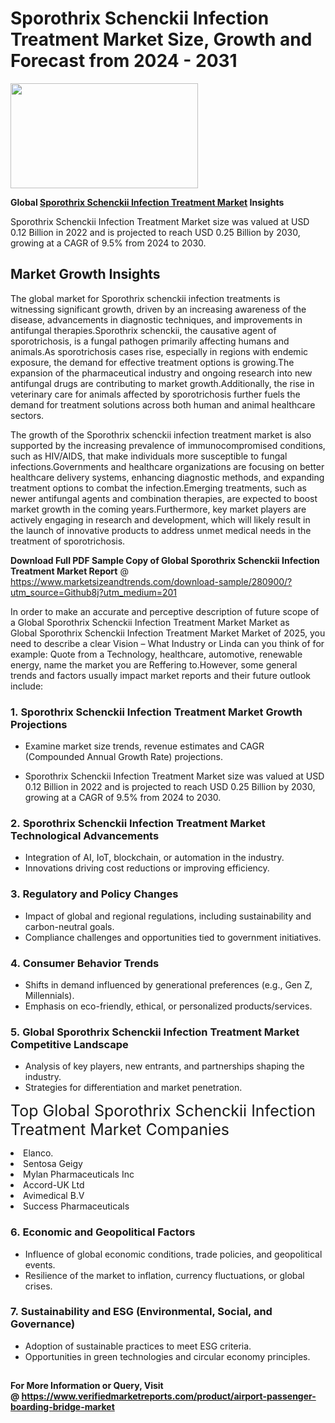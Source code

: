 <H1>Sporothrix Schenckii Infection Treatment Market Size, Growth and Forecast from 2024 - 2031</H1><img class="aligncenter size-medium wp-image-584254" src="https://thirdeyenews.in/wp-content/uploads/2024/09/Global-Market-Research-300x168.jpeg" alt="" width="300" height="168" /><p><strong>Global&nbsp;<a href="https://www.marketsizeandtrends.com/download-sample/280900/?utm_source=Github8j?utm_medium=201">Sporothrix Schenckii Infection Treatment Market</a> Insights</strong></p><p>Sporothrix Schenckii Infection Treatment Market size was valued at USD 0.12 Billion in 2022 and is projected to reach USD 0.25 Billion by 2030, growing at a CAGR of 9.5% from 2024 to 2030.</p><p><h2>Market Growth Insights</h2> <p>The global market for Sporothrix schenckii infection treatments is witnessing significant growth, driven by an increasing awareness of the disease, advancements in diagnostic techniques, and improvements in antifungal therapies.Sporothrix schenckii, the causative agent of sporotrichosis, is a fungal pathogen primarily affecting humans and animals.As sporotrichosis cases rise, especially in regions with endemic exposure, the demand for effective treatment options is growing.The expansion of the pharmaceutical industry and ongoing research into new antifungal drugs are contributing to market growth.Additionally, the rise in veterinary care for animals affected by sporotrichosis further fuels the demand for treatment solutions across both human and animal healthcare sectors.</p> <p>The growth of the Sporothrix schenckii infection treatment market is also supported by the increasing prevalence of immunocompromised conditions, such as HIV/AIDS, that make individuals more susceptible to fungal infections.Governments and healthcare organizations are focusing on better healthcare delivery systems, enhancing diagnostic methods, and expanding treatment options to combat the infection.Emerging treatments, such as newer antifungal agents and combination therapies, are expected to boost market growth in the coming years.Furthermore, key market players are actively engaging in research and development, which will likely result in the launch of innovative products to address unmet medical needs in the treatment of sporotrichosis.</p> <p><span class=""><strong>Download Full PDF Sample Copy of Global Sporothrix Schenckii Infection Treatment Market Report</strong> @ <a href="https://www.marketsizeandtrends.com/download-sample/280900/?utm_source=Github8j?utm_medium=201" target="_blank">https://www.marketsizeandtrends.com/download-sample/280900/?utm_source=Github8j?utm_medium=201</a></span></p><p>In order to make an accurate and perceptive description of future scope of a Global&nbsp;Sporothrix Schenckii Infection Treatment Market Market as Global&nbsp;Sporothrix Schenckii Infection Treatment Market Market of 2025, you need to describe a clear Vision &ndash; What Industry or Linda can you think of for example: Quote from a Technology, healthcare, automotive, renewable energy, name the market you are Reffering to.However, some general trends and factors usually impact market reports and their future outlook include:</p><h3>1.&nbsp;<strong>Sporothrix Schenckii Infection Treatment Market Growth Projections</strong></h3><ul><li>Examine market size trends, revenue estimates and CAGR (Compounded Annual Growth Rate) projections.</li><li><p>Sporothrix Schenckii Infection Treatment Market size was valued at USD 0.12 Billion in 2022 and is projected to reach USD 0.25 Billion by 2030, growing at a CAGR of 9.5% from 2024 to 2030.</p></li></ul><h3>2.&nbsp;<strong>Sporothrix Schenckii Infection Treatment Market Technological Advancements</strong></h3><ul><li>Integration of AI, IoT, blockchain, or automation in the industry.</li><li>Innovations driving cost reductions or improving efficiency.</li></ul><h3>3.&nbsp;<strong>Regulatory and Policy Changes</strong></h3><ul><li>Impact of global and regional regulations, including sustainability and carbon-neutral goals.</li><li>Compliance challenges and opportunities tied to government initiatives.</li></ul><h3>4.&nbsp;<strong>Consumer Behavior Trends</strong></h3><ul><li>Shifts in demand influenced by generational preferences (e.g., Gen Z, Millennials).</li><li>Emphasis on eco-friendly, ethical, or personalized products/services.</li></ul><h3>5.&nbsp;<strong>Global Sporothrix Schenckii Infection Treatment Market Competitive Landscape</strong></h3><ul><li>Analysis of key players, new entrants, and partnerships shaping the industry.</li><li>Strategies for differentiation and market penetration.</li></ul><p data-pm-slice="1 1 []"><span style="color: inherit; font-family: inherit; font-size: 25px;">Top Global Sporothrix Schenckii Infection Treatment Market Companies</span></p><div class="" data-test-id=""><p><li>Elanco.</li><li> Sentosa Geigy</li><li> Mylan Pharmaceuticals Inc</li><li> Accord-UK Ltd</li><li> Avimedical B.V</li><li> Success Pharmaceuticals</li></p></div><h3>6.&nbsp;<strong>Economic and Geopolitical Factors</strong></h3><ul><li>Influence of global economic conditions, trade policies, and geopolitical events.</li><li>Resilience of the market to inflation, currency fluctuations, or global crises.</li></ul><h3>7.&nbsp;<strong>Sustainability and ESG (Environmental, Social, and Governance)</strong></h3><ul><li>Adoption of sustainable practices to meet ESG criteria.</li><li>Opportunities in green technologies and circular economy principles.</li></ul><h2><strong style="font-size: 14px;">For More Information or Query, Visit @&nbsp;</strong><a style="background-color: #ffffff; font-size: 14px;" href="https://www.marketsizeandtrends.com/report/sporothrix-schenckii-infection-treatment-market/" target="_blank">https://www.verifiedmarketreports.com/product/airport-passenger-boarding-bridge-market</a></h2>
